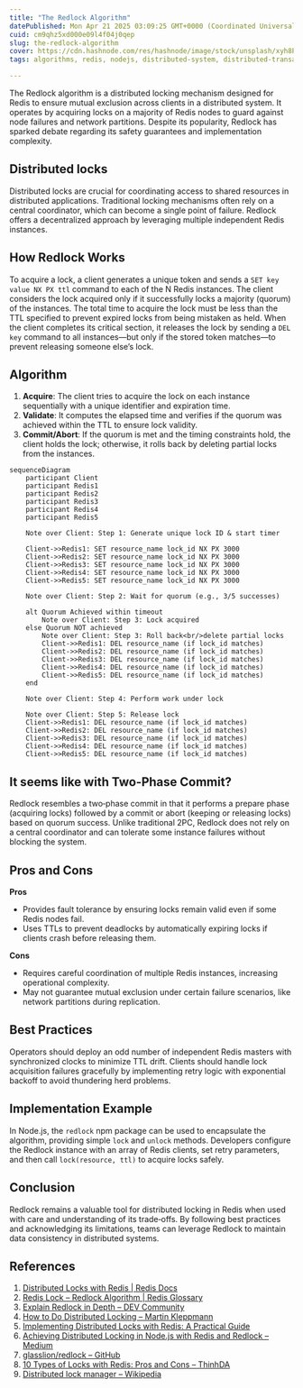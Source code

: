 ```yaml
---
title: "The Redlock Algorithm"
datePublished: Mon Apr 21 2025 03:09:25 GMT+0000 (Coordinated Universal Time)
cuid: cm9qhz5xd000e09l4f04j0qep
slug: the-redlock-algorithm
cover: https://cdn.hashnode.com/res/hashnode/image/stock/unsplash/xyh8P8k-X90/upload/1673ecdf9bd860cf10cd97eb087c8bbe.jpeg
tags: algorithms, redis, nodejs, distributed-system, distributed-transactions, redlock

---
```


 
The Redlock algorithm is a distributed locking mechanism designed for Redis to ensure mutual exclusion across clients in a distributed system. It operates by acquiring locks on a majority of Redis nodes to guard against node failures and network partitions. Despite its popularity, Redlock has sparked debate regarding its safety guarantees and implementation complexity.

## Distributed locks

Distributed locks are crucial for coordinating access to shared resources in distributed applications. Traditional locking mechanisms often rely on a central coordinator, which can become a single point of failure. Redlock offers a decentralized approach by leveraging multiple independent Redis instances.

## How Redlock Works

To acquire a lock, a client generates a unique token and sends a `SET key value NX PX ttl` command to each of the N Redis instances. The client considers the lock acquired only if it successfully locks a majority (quorum) of the instances. The total time to acquire the lock must be less than the TTL specified to prevent expired locks from being mistaken as held. When the client completes its critical section, it releases the lock by sending a `DEL key` command to all instances—but only if the stored token matches—to prevent releasing someone else’s lock.


## Algorithm

1. **Acquire**: The client tries to acquire the lock on each instance sequentially with a unique identifier and expiration time.  
2. **Validate**: It computes the elapsed time and verifies if the quorum was achieved within the TTL to ensure lock validity.  
3. **Commit/Abort**: If the quorum is met and the timing constraints hold, the client holds the lock; otherwise, it rolls back by deleting partial locks from the instances.


```mermaid
sequenceDiagram
    participant Client
    participant Redis1
    participant Redis2
    participant Redis3
    participant Redis4
    participant Redis5

    Note over Client: Step 1: Generate unique lock ID & start timer

    Client->>Redis1: SET resource_name lock_id NX PX 3000
    Client->>Redis2: SET resource_name lock_id NX PX 3000
    Client->>Redis3: SET resource_name lock_id NX PX 3000
    Client->>Redis4: SET resource_name lock_id NX PX 3000
    Client->>Redis5: SET resource_name lock_id NX PX 3000

    Note over Client: Step 2: Wait for quorum (e.g., 3/5 successes)

    alt Quorum Achieved within timeout
        Note over Client: Step 3: Lock acquired
    else Quorum NOT achieved
        Note over Client: Step 3: Roll back<br/>delete partial locks
        Client->>Redis1: DEL resource_name (if lock_id matches)
        Client->>Redis2: DEL resource_name (if lock_id matches)
        Client->>Redis3: DEL resource_name (if lock_id matches)
        Client->>Redis4: DEL resource_name (if lock_id matches)
        Client->>Redis5: DEL resource_name (if lock_id matches)
    end

    Note over Client: Step 4: Perform work under lock

    Note over Client: Step 5: Release lock
    Client->>Redis1: DEL resource_name (if lock_id matches)
    Client->>Redis2: DEL resource_name (if lock_id matches)
    Client->>Redis3: DEL resource_name (if lock_id matches)
    Client->>Redis4: DEL resource_name (if lock_id matches)
    Client->>Redis5: DEL resource_name (if lock_id matches)

```

## It seems like with Two‑Phase Commit?

Redlock resembles a two‑phase commit in that it performs a prepare phase (acquiring locks) followed by a commit or abort (keeping or releasing locks) based on quorum success. Unlike traditional 2PC, Redlock does not rely on a central coordinator and can tolerate some instance failures without blocking the system.

## Pros and Cons

**Pros**  
- Provides fault tolerance by ensuring locks remain valid even if some Redis nodes fail.  
- Uses TTLs to prevent deadlocks by automatically expiring locks if clients crash before releasing them.  

**Cons**  
- Requires careful coordination of multiple Redis instances, increasing operational complexity.  
- May not guarantee mutual exclusion under certain failure scenarios, like network partitions during replication.

## Best Practices

Operators should deploy an odd number of independent Redis masters with synchronized clocks to minimize TTL drift. Clients should handle lock acquisition failures gracefully by implementing retry logic with exponential backoff to avoid thundering herd problems.

## Implementation Example

In Node.js, the `redlock` npm package can be used to encapsulate the algorithm, providing simple `lock` and `unlock` methods. Developers configure the Redlock instance with an array of Redis clients, set retry parameters, and then call `lock(resource, ttl)` to acquire locks safely.

## Conclusion

Redlock remains a valuable tool for distributed locking in Redis when used with care and understanding of its trade‑offs. By following best practices and acknowledging its limitations, teams can leverage Redlock to maintain data consistency in distributed systems.

## References

1. [Distributed Locks with Redis | Redis Docs](https://redis.io/docs/latest/develop/use/patterns/distributed-locks/)  
2. [Redis Lock – Redlock Algorithm | Redis Glossary](https://redis.io/glossary/redis-lock/)  
3. [Explain Redlock in Depth – DEV Community](https://dev.to/lazypro/explain-redlock-in-depth-31jj)  
4. [How to Do Distributed Locking – Martin Kleppmann](https://martin.kleppmann.com/2016/02/08/how-to-do-distributed-locking.html)  
5. [Implementing Distributed Locks with Redis: A Practical Guide](https://codedamn.com/news/backend/distributed-locks-with-redis)  
6. [Achieving Distributed Locking in Node.js with Redis and Redlock – Medium](https://medium.com/@ayushnandanwar003/achieving-distributed-locking-in-node-js-with-redis-and-redlock-0574f5ac333d)  
7. [glasslion/redlock – GitHub](https://github.com/glasslion/redlock)  
8. [10 Types of Locks with Redis: Pros and Cons – ThinhDA](https://thinhdanggroup.github.io/10-redis-locks/)  
9. [Distributed lock manager – Wikipedia](https://en.wikipedia.org/wiki/Distributed_lock_manager)  
